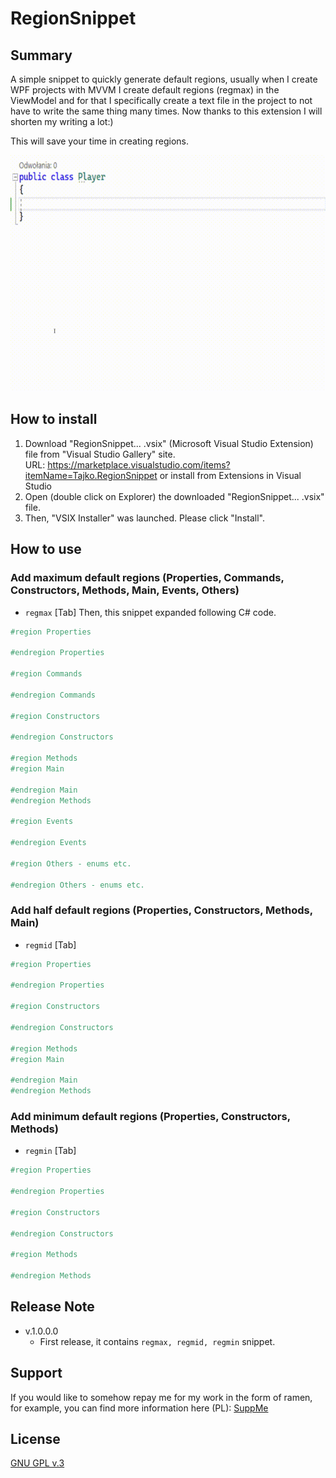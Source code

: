 # RegionSnippet

## Summary

A simple snippet to quickly generate default regions, usually when I create WPF projects with MVVM I create default regions (regmax) in the ViewModel and for that I specifically create a text file in the project to not have to write the same thing many times. Now thanks to this extension I will shorten my writing a lot:)


This will save your time in creating regions.

![introduce movie](https://github.com/Tajko725/RegionSnippet/blob/master/RegionSnippet/Assets/Demo.gif)

## How to install

1. Download "RegionSnippet... .vsix" (Microsoft Visual Studio Extension) file from "Visual Studio Gallery" site.  
URL: https://marketplace.visualstudio.com/items?itemName=Tajko.RegionSnippet  or install from Extensions in Visual Studio
2. Open (double click on Explorer) the downloaded "RegionSnippet... .vsix" file.
3. Then, "VSIX Installer" was launched. Please click "Install".

## How to use

### Add maximum default regions (Properties, Commands, Constructors, Methods, Main, Events, Others)
- `regmax` [Tab]
Then, this snippet expanded following C# code.

```csharp
#region Properties

#endregion Properties

#region Commands

#endregion Commands

#region Constructors

#endregion Constructors

#region Methods
#region Main

#endregion Main
#endregion Methods

#region Events

#endregion Events

#region Others - enums etc.

#endregion Others - enums etc.

```
### Add half default regions (Properties, Constructors, Methods, Main)
- `regmid` [Tab]  

```csharp
#region Properties

#endregion Properties

#region Constructors

#endregion Constructors

#region Methods
#region Main

#endregion Main
#endregion Methods
```

### Add minimum default regions (Properties, Constructors, Methods)
- `regmin` [Tab]

```csharp
#region Properties

#endregion Properties

#region Constructors

#endregion Constructors

#region Methods

#endregion Methods
```


## Release Note

- v.1.0.0.0
  - First release, it contains `regmax, regmid, regmin` snippet.

## Support
If you would like to somehow repay me for my work in the form of ramen, for example, you can find more information here (PL): [SuppMe](http://kurso-center.pl/wsparcie/)

## License

[GNU GPL v.3](LICENSE.txt)
